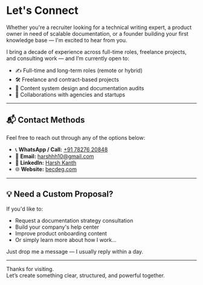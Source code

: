 # Let's Connect

Whether you're a recruiter looking for a technical writing expert, a product owner in need of scalable documentation, or a founder building your first knowledge base — I'm excited to hear from you.

I bring a decade of experience across full-time roles, freelance projects, and consulting work — and I’m currently open to:

- ✍️ Full-time and long-term roles (remote or hybrid)
- 🛠 Freelance and contract-based projects
- 🧠 Content system design and documentation audits
- 🤝 Collaborations with agencies and startups

---

## 📬 Contact Methods

Feel free to reach out through any of the options below:

- 📞 **WhatsApp / Call:** [+91 78276 20848](https://wa.me/917827620848)  
- 📧 **Email:** harshhh10@gmail.com  
- 💼 **LinkedIn:** [Harsh Kanth](https://www.linkedin.com/in/harsh-kanth-53974164/)  
- 🌐 **Website:** [becdeg.com](https://becdeg.com)

---

## 💡 Need a Custom Proposal?

If you'd like to:
- Request a documentation strategy consultation  
- Build your company's help center  
- Improve product onboarding content  
- Or simply learn more about how I work...

Just drop me a message — I usually reply within a day.

---

Thanks for visiting.  
Let’s create something clear, structured, and powerful together.
